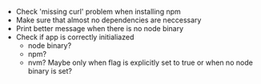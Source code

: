 * Check 'missing curl' problem when installing npm
* Make sure that almost no dependencies are neccessary
* Print better message when there is no node binary
* Check if app is correctly initialiazed
    * node binary?
    * npm?
    * nvm? Maybe only when flag is explicitly set to true or when no node binary is set?
